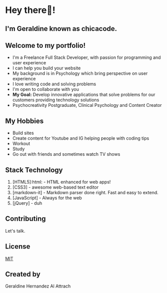 # Hey there:wave:! 
## I'm Geraldine known as chicacode. 
## Welcome to my portfolio!

* I'm a Freelance Full Stack Developer, with passion for programming and user experience
* I can help you build your website
* My background is in Psychology which bring perspective on user experience
* I love writing code and solving problems
* I'm open to collaborate with you
* **My Goal:** Develop innovative applications that solve problems for our customers providing technology solutions 
* Psychocreativity Postgraduate, Clinical Psychology and Content Creator

## My Hobbies

* Build sites
* Create content for Youtube and IG helping people with coding tips
* Workout 
* Study
* Go out with friends and sometimes watch TV shows

## Stack Technology

1. [HTML5]:html: - HTML enhanced for web apps!
1. [CSS3] - awesome web-based text editor
1. [markdown-it] - Markdown parser done right. Fast and easy to extend.
1. [JavaScript] - Always for the web
1. [jQuery] - duh

## Contributing
Let's talk.

## License
[MIT](https://choosealicense.com/licenses/mit/)

## Created by 
Geraldine Hernandez Al Attrach
